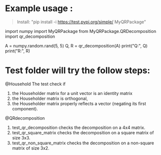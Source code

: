 # Example usage :
> Install:  "pip install -i https://test.pypi.org/simple/ MyQRPackage"

import numpy 
import MyQRPackage
from MyQRPackage.QRDecomposition import qr_decomposition

A = numpy.random.rand(5, 5)
Q, R = qr_decomposition(A)
print("Q:", Q)
print("R:", R)

# Test folder will try the follow steps:
@Household 
The test check if 
1. the Householder matrix for a unit vector is an identity matrix
2. the Householder matrix is orthogonal,
3. the Householder matrix properly reflects a vector (negating its first component).

@QRdecomposition
1. test_qr_decomposition checks the decomposition on a 4x4 matrix.
2. test_qr_square_matrix checks the decomposition on a square matrix of size 3x3.
3. test_qr_non_square_matrix checks the decomposition on a non-square matrix of size 3x2.

